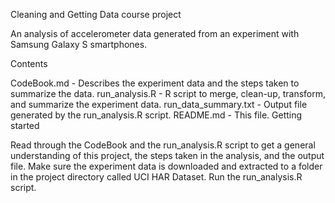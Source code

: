 Cleaning and Getting Data course project

An analysis of accelerometer data generated from an experiment with Samsung Galaxy S smartphones.

Contents

CodeBook.md - Describes the experiment data and the steps taken to summarize the data.
run_analysis.R - R script to merge, clean-up, transform, and summarize the experiment data.
run_data_summary.txt - Output file generated by the run_analysis.R script.
README.md - This file.
Getting started

Read through the CodeBook and the run_analysis.R script to get a general understanding of this project, the steps taken in the analysis, and the output file.
Make sure the experiment data is downloaded and extracted to a folder in the project directory called UCI HAR Dataset.
Run the run_analysis.R script.
